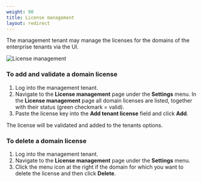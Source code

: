 ```yaml
---
weight: 90
title: License management
layout: redirect
---
```


The management tenant may manage the licenses for the domains of the enterprise tenants via the UI.

![License management](/guides/static/users-guide/Administration/admin-license-management.png)

### To add and validate a domain license

1. Log into the management tenant.
2. Navigate to the **License management** page under the **Settings** menu. 
In the **License management** page all domain licenses are listed, together with their status (green checkmark = valid).
1. Paste the license key into the **Add tenant license** field and click **Add**.

The license will be validated and added to the tenants options.

### To delete a domain license

1. Log into the management tenant.
2. Navigate to the **License management** page under the **Settings** menu. 
3. Click the menu icon at the right if the domain for which you want to delete the license and then click **Delete**. 